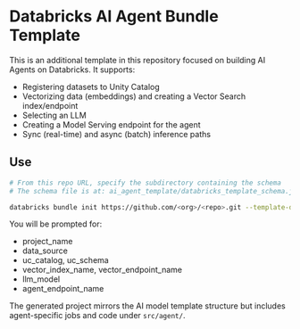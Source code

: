 # Databricks AI Agent Bundle Template

This is an additional template in this repository focused on building AI Agents on Databricks.
It supports:
- Registering datasets to Unity Catalog
- Vectorizing data (embeddings) and creating a Vector Search index/endpoint
- Selecting an LLM
- Creating a Model Serving endpoint for the agent
- Sync (real-time) and async (batch) inference paths

## Use
```bash
# From this repo URL, specify the subdirectory containing the schema
# The schema file is at: ai_agent_template/databricks_template_schema.json

databricks bundle init https://github.com/<org>/<repo>.git --template-dir ai_agent_template
```

You will be prompted for:
- project_name
- data_source
- uc_catalog, uc_schema
- vector_index_name, vector_endpoint_name
- llm_model
- agent_endpoint_name

The generated project mirrors the AI model template structure but includes agent-specific jobs and code under `src/agent/`.

